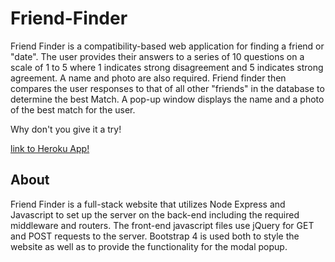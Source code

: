 # Friend-Finder

Friend Finder is a compatibility-based web application for finding a friend or "date".     The user provides their answers to a series of 10 questions on a scale of 1 to 5 where 1 indicates strong disagreement and 5 indicates strong agreement.  A name and photo are also required.  Friend finder then compares the user responses to that of all other "friends" in the database to determine the best Match.  A pop-up window displays the name and a photo of the best match for the user.

Why don't you give it a try!

[link to Heroku App!](https://arcane-castle-51427.herokuapp.com/)

## About
Friend Finder is a full-stack website that utilizes Node Express and Javascript to set up the server on the back-end including the required middleware and routers.  The front-end javascript files use jQuery for GET and POST requests to the server.  Bootstrap 4 is used both to style the website as well as to provide the functionality for the modal popup.
